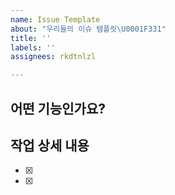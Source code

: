 ```yaml
---
name: Issue Template
about: "우리들의 이슈 탬플릿\U0001F331"
title: ''
labels: ''
assignees: rkdtnlzl

---
```


## 어떤 기능인가요?


## 작업 상세 내용

- [x] 
- [x]
